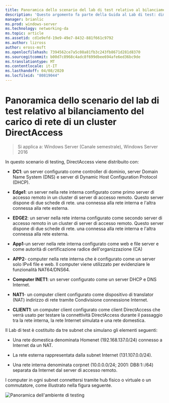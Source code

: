 ```yaml
---
title: Panoramica dello scenario del lab di test relativo al bilanciamento del carico di rete di un cluster DirectAccess
description: 'Questo argomento fa parte della Guida al Lab di test: dimostrazione di DirectAccess in un cluster con bilanciamento carico di servizio di Windows per Windows Server 2016'
manager: brianlic
ms.prod: windows-server
ms.technology: networking-da
ms.topic: article
ms.assetid: cd1e9efd-19e9-49e7-8432-881f661c9792
ms.author: lizross
author: eross-msft
ms.openlocfilehash: 7394562ce7a5c08a81fb3c243fb8671d281d8370
ms.sourcegitcommit: b00d7c8968c4adc8f699dbee694afe6ed36bc9de
ms.translationtype: MT
ms.contentlocale: it-IT
ms.lasthandoff: 04/08/2020
ms.locfileid: "80819044"
---
```

# <a name="overview-of-the-directaccess-cluster-nlb-test-lab-scenario"></a>Panoramica dello scenario del lab di test relativo al bilanciamento del carico di rete di un cluster DirectAccess

>Si applica a: Windows Server (Canale semestrale), Windows Server 2016

In questo scenario di testing, DirectAccess viene distribuito con:  
  
-   **DC1**: un server configurato come controller di dominio, server Domain Name System (DNS) e server di Dynamic Host Configuration Protocol (DHCP).  
  
-   **Edge1**: un server nella rete interna configurato come primo server di accesso remoto in un cluster di server di accesso remoto. Questo server dispone di due schede di rete. una connessa alla rete interna e l'altra connessa alla rete esterna.  
  
-   **EDGE2**: un server nella rete interna configurato come secondo server di accesso remoto in un cluster di server di accesso remoto. Questo server dispone di due schede di rete. una connessa alla rete interna e l'altra connessa alla rete esterna.  
  
-   **App1**-un server nella rete interna configurato come web e file server e come autorità di certificazione radice dell'organizzazione (CA)  
  
-   **APP2**- computer nella rete interna che è configurato come un server solo IPv4 file e web. Il computer viene utilizzato per evidenziare le funzionalità NAT64/DNS64.  
  
-   **Computer INET1**: un server configurato come un server DHCP e DNS Internet.  
  
-   **NAT1**- un computer client configurato come dispositivo di translator (NAT) indirizzo di rete tramite Condivisione connessione Internet.  
  
-   **CLIENT1**: un computer client configurato come client DirectAccess che verrà usato per testare la connettività DirectAccess durante il passaggio tra la rete interna, la rete Internet simulata e una rete domestica.  
  
Il Lab di test è costituito da tre subnet che simulano gli elementi seguenti:  
  
-   Una rete domestica denominata Homenet (192.168.137.0/24) connesso a Internet da un NAT.  
  
-   La rete esterna rappresentata dalla subnet Internet (131.107.0.0/24).  
  
-   Una rete interna denominata corpnet (10.0.0.0/24; 2001: DB8:1::/64) separata da Internet dal server di accesso remoto.  
  
I computer in ogni subnet connettersi tramite hub fisico o virtuale o un commutatore, come illustrato nella figura seguente.  
  
![Panoramica dell'ambiente di testing](../../../media/Overview-of-the-Test-Lab-Scenario_5/TLG_DA_Cluster.png)  
  


